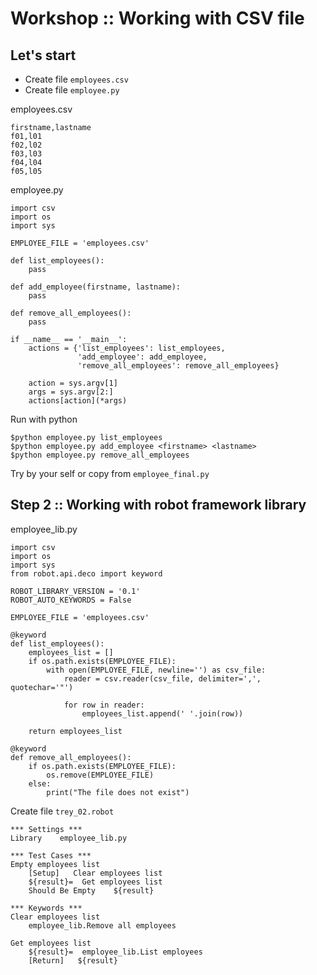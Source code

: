 # Workshop :: Working with CSV file

## Let's start
* Create file `employees.csv`
* Create file `employee.py`

employees.csv
```
firstname,lastname
f01,l01
f02,l02
f03,l03
f04,l04
f05,l05
```

employee.py
```
import csv
import os
import sys

EMPLOYEE_FILE = 'employees.csv'

def list_employees():
    pass

def add_employee(firstname, lastname):
    pass

def remove_all_employees():
    pass

if __name__ == '__main__':
    actions = {'list_employees': list_employees,
               'add_employee': add_employee,
               'remove_all_employees': remove_all_employees}

    action = sys.argv[1]
    args = sys.argv[2:]
    actions[action](*args)
```

Run with python
```
$python employee.py list_employees
$python employee.py add_employee <firstname> <lastname>
$python employee.py remove_all_employees
```

Try by your self or copy from `employee_final.py`


## Step 2 :: Working with robot framework library

employee_lib.py
```
import csv
import os
import sys
from robot.api.deco import keyword

ROBOT_LIBRARY_VERSION = '0.1'
ROBOT_AUTO_KEYWORDS = False

EMPLOYEE_FILE = 'employees.csv'

@keyword
def list_employees():
    employees_list = []
    if os.path.exists(EMPLOYEE_FILE):
        with open(EMPLOYEE_FILE, newline='') as csv_file:
            reader = csv.reader(csv_file, delimiter=',', quotechar='"')

            for row in reader:
                employees_list.append(' '.join(row))

    return employees_list

@keyword
def remove_all_employees():
    if os.path.exists(EMPLOYEE_FILE):
        os.remove(EMPLOYEE_FILE)
    else:
        print("The file does not exist")
```

Create file `trey_02.robot`
```
*** Settings ***
Library    employee_lib.py

*** Test Cases ***
Empty employees list
    [Setup]   Clear employees list
    ${result}=  Get employees list
    Should Be Empty    ${result}

*** Keywords ***
Clear employees list
    employee_lib.Remove all employees

Get employees list
    ${result}=  employee_lib.List employees
    [Return]   ${result}
```

